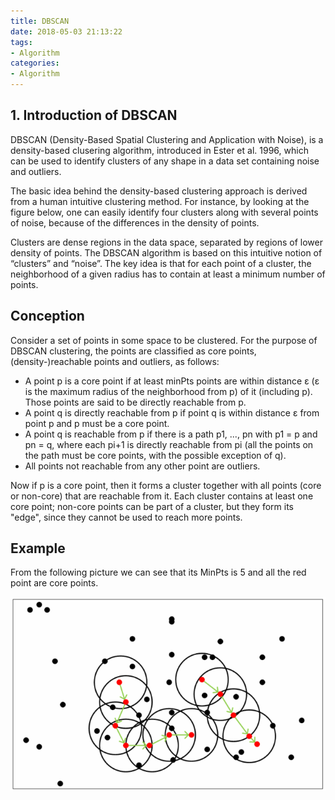 ```yaml
---
title: DBSCAN
date: 2018-05-03 21:13:22
tags:
- Algorithm
categories:
- Algorithm
---
```

## 1. Introduction of DBSCAN
DBSCAN (Density-Based Spatial Clustering and Application with Noise), is a density-based clusering algorithm, introduced in Ester et al. 1996, which can be used to identify clusters of any shape in a data set containing noise and outliers.

The basic idea behind the density-based clustering approach is derived from a human intuitive clustering method. For instance, by looking at the figure below, one can easily identify four clusters along with several points of noise, because of the differences in the density of points.

Clusters are dense regions in the data space, separated by regions of lower density of points. The DBSCAN algorithm is based on this intuitive notion of “clusters” and “noise”. The key idea is that for each point of a cluster, the neighborhood of a given radius has to contain at least a minimum number of points.

## Conception
Consider a set of points in some space to be clustered. For the purpose of DBSCAN clustering, the points are classified as core points, (density-)reachable points and outliers, as follows:

- A point p is a core point if at least minPts points are within distance ε (ε is the maximum radius of the neighborhood from p) of it (including p). Those points are said to be directly reachable from p.
- A point q is directly reachable from p if point q is within distance ε from point p and p must be a core point.
- A point q is reachable from p if there is a path p1, ..., pn with p1 = p and pn = q, where each pi+1 is directly reachable from pi (all the points on the path must be core points, with the possible exception of q).
- All points not reachable from any other point are outliers.

Now if p is a core point, then it forms a cluster together with all points (core or non-core) that are reachable from it. Each cluster contains at least one core point; non-core points can be part of a cluster, but they form its "edge", since they cannot be used to reach more points.

## Example
From the following picture we can see that its MinPts is 5 and all the red point are core points.

![](Algorithm-DataMining-DBSCAN/1.png)